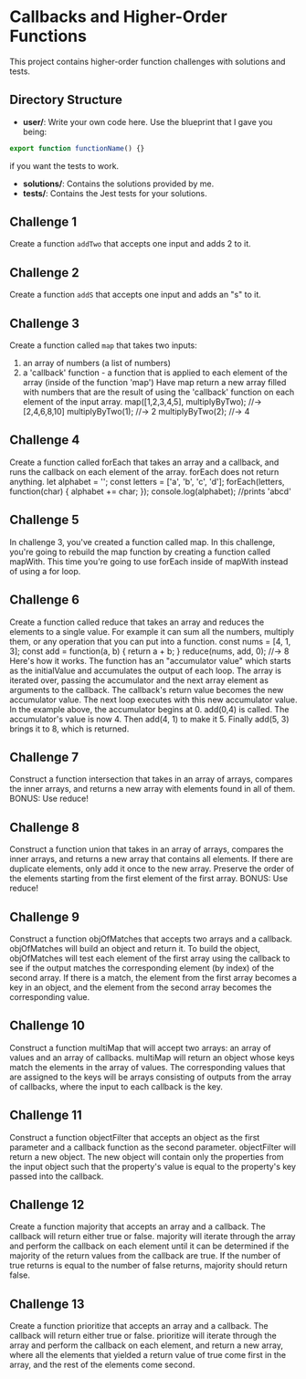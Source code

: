 # Callbacks and Higher-Order Functions

This project contains higher-order function challenges with solutions and tests.

## Directory Structure

- **user/**: Write your own code here. Use the blueprint that I gave you being:

```typescript
export function functionName() {}
```

if you want the tests to work.

- **solutions/**: Contains the solutions provided by me.
- **tests/**: Contains the Jest tests for your solutions.

## Challenge 1

Create a function `addTwo` that accepts one input and adds 2 to it.

## Challenge 2

Create a function `addS` that accepts one input and adds an "s" to it.

## Challenge 3

Create a function called `map` that takes two inputs:

1. an array of numbers (a list of numbers)
2. a 'callback' function - a function that is applied to each element of the array (inside of the function 'map')
   Have map return a new array filled with numbers that are the result of using the 'callback' function on each element of the input array.
   map([1,2,3,4,5], multiplyByTwo); //-> [2,4,6,8,10]
   multiplyByTwo(1); //-> 2
   multiplyByTwo(2); //-> 4

## Challenge 4

Create a function called forEach that takes an array and a callback, and runs the callback on each element of the array. forEach does not return anything.
let alphabet = '';
const letters = ['a', 'b', 'c', 'd'];
forEach(letters, function(char) {
alphabet += char;
});
console.log(alphabet); //prints 'abcd'

## Challenge 5

In challenge 3, you've created a function called map. In this challenge, you're going to rebuild the map function by creating a function called mapWith. This time you're going to use forEach inside of mapWith instead of using a for loop.

## Challenge 6

Create a function called reduce that takes an array and reduces the elements to a single value. For example it can sum all the numbers, multiply them, or any operation that you can put into a function.
const nums = [4, 1, 3];
const add = function(a, b) { return a + b; }
reduce(nums, add, 0); //-> 8
Here's how it works. The function has an "accumulator value" which starts as the initialValue and accumulates the output of each loop. The array is iterated over, passing the accumulator and the next array element as arguments to the callback. The callback's return value becomes the new accumulator value. The next loop executes with this new accumulator value. In the example above, the accumulator begins at 0. add(0,4) is called. The accumulator's value is now 4. Then add(4, 1) to make it 5. Finally add(5, 3) brings it to 8, which is returned.

## Challenge 7

Construct a function intersection that takes in an array of arrays, compares the inner arrays, and returns a new array with elements found in all of them. BONUS: Use reduce!

## Challenge 8

Construct a function union that takes in an array of arrays, compares the inner arrays, and returns a new array that contains all elements. If there are duplicate elements, only add it once to the new array. Preserve the order of the elements starting from the first element of the first array. BONUS: Use reduce!

## Challenge 9

Construct a function objOfMatches that accepts two arrays and a callback. objOfMatches will build an object and return it. To build the object, objOfMatches will test each element of the first array using the callback to see if the output matches the corresponding element (by index) of the second array. If there is a match, the element from the first array becomes a key in an object, and the element from the second array becomes the corresponding value.

## Challenge 10

Construct a function multiMap that will accept two arrays: an array of values and an array of callbacks. multiMap will return an object whose keys match the elements in the array of values. The corresponding values that are assigned to the keys will be arrays consisting of outputs from the array of callbacks, where the input to each callback is the key.

## Challenge 11

Construct a function objectFilter that accepts an object as the first parameter and a callback function as the second parameter. objectFilter will return a new object. The new object will contain only the properties from the input object such that the property's value is equal to the property's key passed into the callback.

## Challenge 12

Create a function majority that accepts an array and a callback. The callback will return either true or false. majority will iterate through the array and perform the callback on each element until it can be determined if the majority of the return values from the callback are true. If the number of true returns is equal to the number of false returns, majority should return false.

## Challenge 13

Create a function prioritize that accepts an array and a callback. The callback will return either true or false. prioritize will iterate through the array and perform the callback on each element, and return a new array, where all the elements that yielded a return value of true come first in the array, and the rest of the elements come second.
